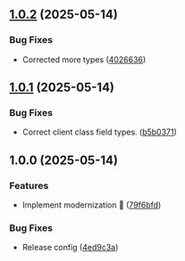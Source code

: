 ## [1.0.2](https://github.com/wittignl/sparkpost/compare/v1.0.1...v1.0.2) (2025-05-14)

### Bug Fixes

* Corrected more types ([4026636](https://github.com/wittignl/sparkpost/commit/402663662aae2ae3b777f4a13c18027e39c33825))

## [1.0.1](https://github.com/wittignl/sparkpost/compare/v1.0.0...v1.0.1) (2025-05-14)

### Bug Fixes

* Correct client class field types. ([b5b0371](https://github.com/wittignl/sparkpost/commit/b5b03711e197975a9c6b3b22f99e908eaab6de93))

## 1.0.0 (2025-05-14)

### Features

* Implement modernization :rocket: ([79f6bfd](https://github.com/wittignl/sparkpost/commit/79f6bfd498e7996b9d0a2dd3d4069ac593382bdb))

### Bug Fixes

* Release config ([4ed9c3a](https://github.com/wittignl/sparkpost/commit/4ed9c3a7df0a97f81289f8f74f0e337044f572a1))
